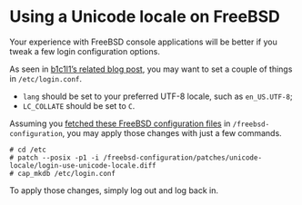 # Using a Unicode locale on FreeBSD

Your experience with FreeBSD console applications will be better if you tweak a few login configuration options.

As seen in [b1c1l1’s related blog post](https://www.b1c1l1.com/blog/2011/05/09/using-utf-8-unicode-on-freebsd/), you may want to set a couple of things in `/etc/login.conf`.
 * `lang` should be set to your preferred UTF-8 locale, such as `en_US.UTF-8`;
 * `LC_COLLATE` should be set to `C`.

Assuming you [fetched these FreeBSD configuration files](freebsd-command-line-tools.md#fetch-configuration-files) in `/freebsd-configuration`, you may apply those changes with just a few commands.

```console
# cd /etc
# patch --posix -p1 -i /freebsd-configuration/patches/unicode-locale/login-use-unicode-locale.diff
# cap_mkdb /etc/login.conf
```

To apply those changes, simply log out and log back in.
